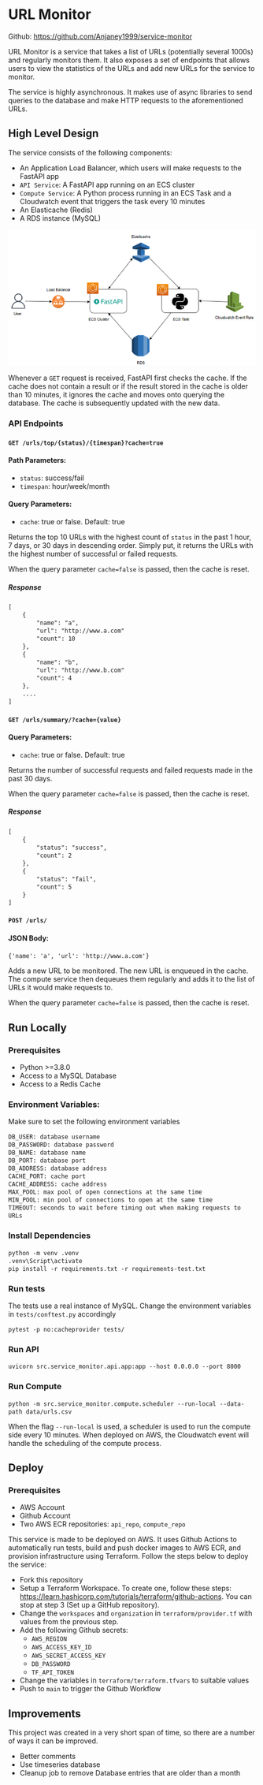 # URL Monitor
Github: https://github.com/Anjaney1999/service-monitor

URL Monitor is a service that takes a list of URLs (potentially several 1000s) and regularly monitors them. It also exposes a set of endpoints that allows users to view the statistics of the URLs and add new URLs for the service to monitor. 

The service is highly asynchronous. It makes use of async libraries to send queries to the database and make HTTP requests to the aforementioned URLs.
## High Level Design
The service consists of the following components:
* An Application Load Balancer, which users will make requests to the FastAPI app
* ```API Service```: A FastAPI app running on an ECS cluster
* ```Compute Service```: A Python process running in an ECS Task and a Cloudwatch event that triggers the task every 10 minutes
* An Elasticache (Redis)
* A RDS instance (MySQL)
  
![image](./hld.png)

Whenever a ```GET``` request is received, FastAPI first checks the cache. If the cache does not contain a result or if the result stored in the cache is older than 10 minutes, it ignores the cache and moves onto querying the database. The cache is subsequently updated with the new data.

### API Endpoints
#### ```GET /urls/top/{status}/{timespan}?cache=true```

#### Path Parameters: 
* ```status```: success/fail
* ```timespan```: hour/week/month
#### Query Parameters:
* ```cache```: true or false. Default: true

Returns the top 10 URLs with the highest count of ```status``` in the past 1 hour, 7 days, or 30 days in descending order. Simply put, it returns the URLs with the highest number of successful or failed requests.

When the query parameter ```cache=false``` is passed, then the cache is reset.

##### Response
```
[
    {
        "name": "a",
        "url": "http://www.a.com"
        "count": 10
    },
    {
        "name": "b",
        "url": "http://www.b.com"
        "count": 4
    },
    ....
]
```
#### ```GET /urls/summary/?cache={value}```
#### Query Parameters:
* ```cache```: true or false. Default: true

Returns the number of successful requests and failed requests made in the past 30 days. 

When the query parameter ```cache=false``` is passed, then the cache is reset.

##### Response
```
[
    {
        "status": "success",
        "count": 2
    },
    {
        "status": "fail",
        "count": 5
    }
]
```
#### ```POST /urls/```
#### JSON Body:
 ```{'name': 'a', 'url': 'http://www.a.com'}```

Adds a new URL to be monitored. The new URL is enqueued in the cache. The compute service then dequeues them regularly and adds it to the list of URLs it would make requests to.

When the query parameter ```cache=false``` is passed, then the cache is reset.

## Run Locally
### Prerequisites
* Python >=3.8.0
* Access to a MySQL Database
* Access to a Redis Cache

### Environment Variables:
Make sure to set the following environment variables
```
DB_USER: database username
DB_PASSWORD: database password 
DB_NAME: database name
DB_PORT: database port
DB_ADDRESS: database address
CACHE_PORT: cache port
CACHE_ADDRESS: cache address
MAX_POOL: max pool of open connections at the same time
MIN_POOL: min pool of connections to open at the same time
TIMEOUT: seconds to wait before timing out when making requests to URLs
```

### Install Dependencies
```
python -m venv .venv
.venv\Script\activate
pip install -r requirements.txt -r requirements-test.txt
```
### Run tests
The tests use a real instance of MySQL. Change the environment variables in ```tests/conftest.py``` accordingly
```
pytest -p no:cacheprovider tests/
```
### Run API
```
uvicorn src.service_monitor.api.app:app --host 0.0.0.0 --port 8000
```
### Run Compute
```
python -m src.service_monitor.compute.scheduler --run-local --data-path data/urls.csv
```
When the flag ```--run-local``` is used, a scheduler is used to run the compute side every 10 minutes. When deployed on AWS, the Cloudwatch event will handle the scheduling of the compute process.



## Deploy
### Prerequisites
* AWS Account
* Github Account
* Two AWS ECR repositories: ```api_repo```, ```compute_repo```

This service is made to be deployed on AWS. It uses Github Actions to automatically run tests, build and push docker images to AWS ECR, and provision infrastructure using Terraform. Follow the steps below to deploy the service:

* Fork this repository
* Setup a Terraform Workspace. To create one, follow these steps: https://learn.hashicorp.com/tutorials/terraform/github-actions. You can stop at step 3 (Set up a GitHub repository). 
* Change the ```workspaces``` and ```organization``` in ```terraform/provider.tf``` with values from the previous step.
* Add the following Github secrets:
    * ```AWS_REGION```
    * ```AWS_ACCESS_KEY_ID```
    * ```AWS_SECRET_ACCESS_KEY```
    * ```DB_PASSWORD```
    * ```TF_API_TOKEN```
* Change the variables in ```terraform/terraform.tfvars``` to suitable values
* Push to ```main``` to trigger the Github Workflow

## Improvements
This project was created in a very short span of time, so there are a number of ways it can be improved.

* Better comments
* Use timeseries database
* Cleanup job to remove Database entries that are older than a month




